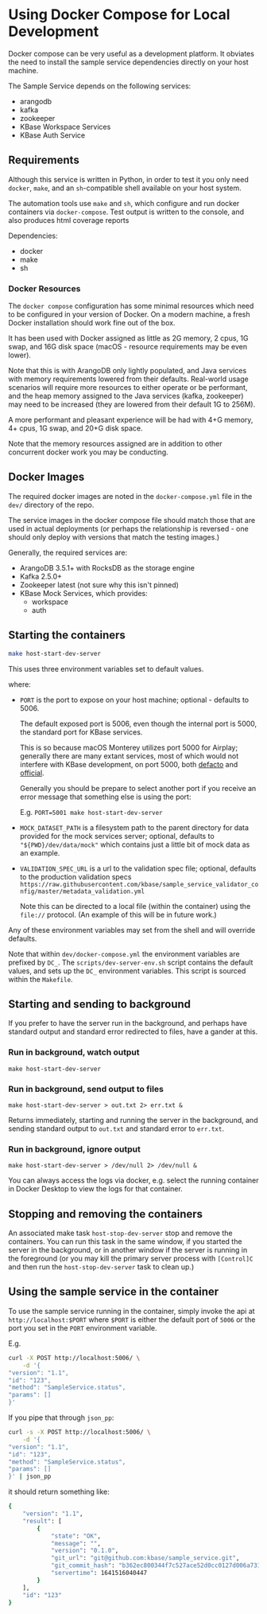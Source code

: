 # Using Docker Compose for Local Development

Docker compose can be very useful as a development platform. It obviates the need to install the sample service dependencies directly on your host machine.

The Sample Service depends on the following services:

- arangodb
- kafka
- zookeeper
- KBase Workspace Services
- KBase Auth Service

## Requirements

Although this service is written in Python, in order to test it you only need `docker`, `make`, and an `sh`-compatible shell available on your host system.

The automation tools use `make` and `sh`, which configure and run docker containers via `docker-compose`. Test output is written to the console, and also produces html coverage reports

Dependencies:

- docker
- make
- sh

### Docker Resources

The `docker compose` configuration has some minimal resources which need to be configured in your version of Docker. On a modern machine, a fresh Docker installation should work fine out of the box.

It has been used with Docker assigned as little as 2G memory, 2 cpus, 1G swap, and 16G disk space (macOS - resource requirements may be even lower).

Note that this is with ArangoDB only lightly populated, and Java services with memory requirements lowered from their defaults. Real-world usage scenarios will require more resources to either operate or be performant, and the heap memory assigned to the Java services (kafka, zookeeper) may need to be increased (they are lowered from their default 1G to 256M).

A more performant and pleasant experience will be had with 4+G memory, 4+ cpus, 1G swap, and 20+G disk space.

Note that the memory resources assigned are in addition to other concurrent docker work you may be conducting.

## Docker Images

The required docker images are noted in the `docker-compose.yml` file in the `dev/` directory of the repo.

The service images in the docker compose file should match those that are used in actual deployments (or perhaps the relationship is reversed - one should only deploy with versions that match the testing images.)

Generally, the required services are:

- ArangoDB 3.5.1+ with RocksDB as the storage engine
- Kafka 2.5.0+
- Zookeeper latest (not sure why this isn't pinned)
- KBase Mock Services, which provides:
  - workspace
  - auth

## Starting the containers

```sh
make host-start-dev-server
```

This uses three environment variables set to default values.

where:

- `PORT` is the port to expose on your host machine; optional - defaults to 5006.

    The default exposed port is 5006, even though the internal port is 5000, the standard port for KBase services.

    This is so because macOS Monterey utilizes port 5000 for Airplay; generally there are many extant services, most of which would not interfere with KBase development, on port 5000, both [defacto](https://en.wikipedia.org/wiki/List_of_TCP_and_UDP_port_numbers) and [official](https://www.iana.org/assignments/service-names-port-numbers/service-names-port-numbers.xhtml?&page=88).

    Generally you should be prepare to select another port if you receive an error message that something else is using the port:

    E.g. `PORT=5001 make host-start-dev-server`

- `MOCK_DATASET_PATH` is a filesystem path to the parent directory for data provided for the mock services server; optional, defaults to `"${PWD}/dev/data/mock"` which contains just a little bit of mock data as an example.

- `VALIDATION_SPEC_URL` is a url to the validation spec file; optional, defaults to the production validation specs `https://raw.githubusercontent.com/kbase/sample_service_validator_config/master/metadata_validation.yml`

    Note this can be directed to a local file (within the container) using the `file://`  protocol. (An example of this will be in future work.)

Any of these environment variables may set from the shell and will override defaults.

Note that within `dev/docker-compose.yml` the environment variables are prefixed by `DC_`. The `scripts/dev-server-env.sh` script contains the default values, and sets up the `DC_` environment variables. This script is sourced within the `Makefile`.

## Starting and sending to background

If you prefer to have the server run in the background, and perhaps have standard output and standard error redirected to files, have a gander at this.

### Run in background, watch output

```shell
make host-start-dev-server
```

### Run in background, send output to files

```shell
make host-start-dev-server > out.txt 2> err.txt & 
```

Returns immediately, starting and running the server in the background, and sending standard output to `out.txt` and standard error to `err.txt`.

### Run in background, ignore output

```shell
make host-start-dev-server > /dev/null 2> /dev/null &
```

You can always access the logs via docker, e.g. select the running container in Docker Desktop to view the logs for that container.

## Stopping and removing the containers

An associated make task `host-stop-dev-server` stop and remove the containers. You can run this task in the same window, if you started the server in the background, or in another window if the server is running in the foreground (or you may kill the primary server process with `[Control]C` and then run the `host-stop-dev-server` task to clean up.)

## Using the sample service in the container

To use the sample service running in the container, simply invoke the api at `http://localhost:$PORT` where `$PORT` is either the default port of `5006` or the port you set in the `PORT` environment variable.

E.g.

```sh
curl -X POST http://localhost:5006/ \
    -d '{
"version": "1.1",
"id": "123",
"method": "SampleService.status",
"params": []
}'
```

If you pipe that through `json_pp`:

```sh
curl -s -X POST http://localhost:5006/ \
    -d '{
"version": "1.1",
"id": "123",
"method": "SampleService.status",
"params": []
}' | json_pp
```

it should return something like:

```sh
{
    "version": "1.1",
    "result": [
        {
            "state": "OK",
            "message": "",
            "version": "0.1.0",
            "git_url": "git@github.com:kbase/sample_service.git",
            "git_commit_hash": "b362ec800344f7c527ace52d0cc0127d006a731c",
            "servertime": 1641516040447
        }
    ],
    "id": "123"
}
```
